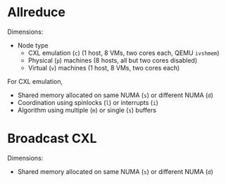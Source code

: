 # Allreduce

Dimensions:

- Node type
  - CXL emulation (`c`) (1 host, 8 VMs, two cores each, QEMU `ivshmem`)
  - Physical (`p`) machines (8 hosts, all but two cores disabled)
  - Virtual (`v`) machines (1 host, 8 VMs, two cores each)

For CXL emulation,

- Shared memory allocated on same NUMA (`s`) or different NUMA (`d`)
- Coordination using spinlocks (`l`) or interrupts (`i`)
- Algorithm using multiple (`m`) or single (`s`) buffers

# Broadcast CXL

Dimensions:

- Shared memory allocated on same NUMA (`s`) or different NUMA (`d`)
